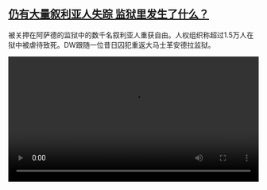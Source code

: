 <!--1734866225000-->
[仍有大量叙利亚人失踪 监狱里发生了什么？](https://www.dw.com/zh/%E4%BB%8D%E6%9C%89%E5%A4%A7%E9%87%8F%E5%8F%99%E5%88%A9%E4%BA%9A%E4%BA%BA%E5%A4%B1%E8%B8%AA%20%E7%9B%91%E7%8B%B1%E9%87%8C%E5%8F%91%E7%94%9F%E4%BA%86%E4%BB%80%E4%B9%88%EF%BC%9F/a-71109399)
------

<p>被关押在阿萨德的监狱中的数千名叙利亚人重获自由。人权组织称超过1.5万人在狱中被虐待致死。DW跟随一位昔日囚犯重返大马士革安德拉监狱。</small></p><video src="https://tvdownloaddw-a.akamaihd.net/Events/mp4/vdt_zh/2024/dwvgchi241219_nochi241219_jail-ltr-wide_1_01icw_AVC_1280x720.mp4" controls style="width:100%"></video>
